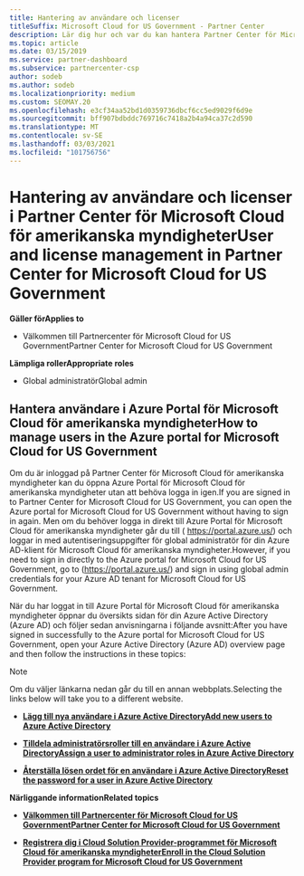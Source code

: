 ```yaml
---
title: Hantering av användare och licenser
titleSuffix: Microsoft Cloud for US Government - Partner Center
description: Lär dig hur och var du kan hantera Partner Center för Microsoft Cloud för amerikanska myndighets partners, kunder och licenser, samt återställning av lösen ord.
ms.topic: article
ms.date: 03/15/2019
ms.service: partner-dashboard
ms.subservice: partnercenter-csp
author: sodeb
ms.author: sodeb
ms.localizationpriority: medium
ms.custom: SEOMAY.20
ms.openlocfilehash: e3cf34aa52bd1d0359736dbcf6cc5ed9029f6d9e
ms.sourcegitcommit: bff907bdbddc769716c7418a2b4a94ca37c2d590
ms.translationtype: MT
ms.contentlocale: sv-SE
ms.lasthandoff: 03/03/2021
ms.locfileid: "101756756"
---
```

# <a name="user-and-license-management-in-partner-center-for-microsoft-cloud-for-us-government"></a><span data-ttu-id="dfdd8-103">Hantering av användare och licenser i Partner Center för Microsoft Cloud för amerikanska myndigheter</span><span class="sxs-lookup"><span data-stu-id="dfdd8-103">User and license management in Partner Center for Microsoft Cloud for US Government</span></span>

<span data-ttu-id="dfdd8-104">**Gäller för**</span><span class="sxs-lookup"><span data-stu-id="dfdd8-104">**Applies to**</span></span>

- <span data-ttu-id="dfdd8-105">Välkommen till Partnercenter för Microsoft Cloud for US Government</span><span class="sxs-lookup"><span data-stu-id="dfdd8-105">Partner Center for Microsoft Cloud for US Government</span></span>

<span data-ttu-id="dfdd8-106">**Lämpliga roller**</span><span class="sxs-lookup"><span data-stu-id="dfdd8-106">**Appropriate roles**</span></span>

- <span data-ttu-id="dfdd8-107">Global administratör</span><span class="sxs-lookup"><span data-stu-id="dfdd8-107">Global admin</span></span>

## <a name="how-to-manage-users-in-the-azure-portal-for-microsoft-cloud-for-us-government"></a><span data-ttu-id="dfdd8-108">Hantera användare i Azure Portal för Microsoft Cloud för amerikanska myndigheter</span><span class="sxs-lookup"><span data-stu-id="dfdd8-108">How to manage users in the Azure portal for Microsoft Cloud for US Government</span></span>

<span data-ttu-id="dfdd8-109">Om du är inloggad på Partner Center för Microsoft Cloud för amerikanska myndigheter kan du öppna Azure Portal för Microsoft Cloud för amerikanska myndigheter utan att behöva logga in igen.</span><span class="sxs-lookup"><span data-stu-id="dfdd8-109">If you are signed in to Partner Center for Microsoft Cloud for US Government, you can open the Azure portal for Microsoft Cloud for US Government without having to sign in again.</span></span> <span data-ttu-id="dfdd8-110">Men om du behöver logga in direkt till Azure Portal för Microsoft Cloud för amerikanska myndigheter går du till ( https://portal.azure.us/) och loggar in med autentiseringsuppgifter för global administratör för din Azure AD-klient för Microsoft Cloud för amerikanska myndigheter.</span><span class="sxs-lookup"><span data-stu-id="dfdd8-110">However, if you need to sign in directly to the Azure portal for Microsoft Cloud for US Government, go to (https://portal.azure.us/) and sign in using global admin credentials for your Azure AD tenant for Microsoft Cloud for US Government.</span></span>

<span data-ttu-id="dfdd8-111">När du har loggat in till Azure Portal för Microsoft Cloud för amerikanska myndigheter öppnar du översikts sidan för din Azure Active Directory (Azure AD) och följer sedan anvisningarna i följande avsnitt:</span><span class="sxs-lookup"><span data-stu-id="dfdd8-111">After you have signed in successfully to the Azure portal for Microsoft Cloud for US Government, open your Azure Active Directory (Azure AD) overview page and then follow the instructions in these topics:</span></span>

> [!NOTE]  
> <span data-ttu-id="dfdd8-112">Om du väljer länkarna nedan går du till en annan webbplats.</span><span class="sxs-lookup"><span data-stu-id="dfdd8-112">Selecting the links below will take you to a different website.</span></span> 

-  [<span data-ttu-id="dfdd8-113">**Lägg till nya användare i Azure Active Directory**</span><span class="sxs-lookup"><span data-stu-id="dfdd8-113">**Add new users to Azure Active Directory**</span></span>](/azure/active-directory/active-directory-users-create-azure-portal)

-  [<span data-ttu-id="dfdd8-114">**Tilldela administratörsroller till en användare i Azure Active Directory**</span><span class="sxs-lookup"><span data-stu-id="dfdd8-114">**Assign a user to administrator roles in Azure Active Directory**</span></span>](/azure/active-directory/active-directory-users-assign-role-azure-portal)

-  [<span data-ttu-id="dfdd8-115">**Återställa lösen ordet för en användare i Azure Active Directory**</span><span class="sxs-lookup"><span data-stu-id="dfdd8-115">**Reset the password for a user in Azure Active Directory**</span></span>](/azure/active-directory/active-directory-users-reset-password-azure-portal)

<span data-ttu-id="dfdd8-116">**Närliggande information**</span><span class="sxs-lookup"><span data-stu-id="dfdd8-116">**Related topics**</span></span>

-  [<span data-ttu-id="dfdd8-117">**Välkommen till Partnercenter för Microsoft Cloud for US Government**</span><span class="sxs-lookup"><span data-stu-id="dfdd8-117">**Partner Center for Microsoft Cloud for US Government**</span></span>](partner-center-for-microsoft-us-govt-cloud.md)

-  [<span data-ttu-id="dfdd8-118">**Registrera dig i Cloud Solution Provider-programmet för Microsoft Cloud för amerikanska myndigheter**</span><span class="sxs-lookup"><span data-stu-id="dfdd8-118">**Enroll in the Cloud Solution Provider program for Microsoft Cloud for US Government**</span></span>](enroll-in-csp-for-microsoft-us-govt-cloud.md)